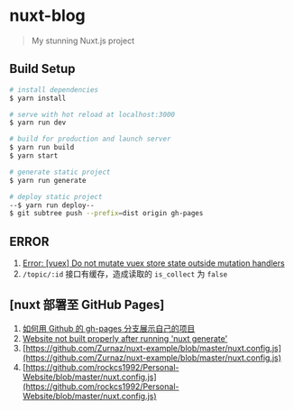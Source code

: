 # nuxt-blog

> My stunning Nuxt.js project

## Build Setup

```bash
# install dependencies
$ yarn install

# serve with hot reload at localhost:3000
$ yarn run dev

# build for production and launch server
$ yarn run build
$ yarn start

# generate static project
$ yarn run generate

# deploy static project
--$ yarn run deploy--
$ git subtree push --prefix=dist origin gh-pages
```

## ERROR

1.  [Error: [vuex] Do not mutate vuex store state outside mutation handlers](https://github.com/nuxt/nuxt.js/issues/1917)
2.  `/topic/:id` 接口有缓存，造成读取的 `is_collect` 为 `false`

## [nuxt 部署至 GitHub Pages]

1.  [如何用 Github 的 gh-pages 分支展示自己的项目](https://www.cnblogs.com/MuYunyun/p/6082359.html)
2.  [Website not built properly after running 'nuxt generate'](https://github.com/nuxt/nuxt.js/issues/2636)
3.  [https://github.com/Zurnaz/nuxt-example/blob/master/nuxt.config.js](https://github.com/Zurnaz/nuxt-example/blob/master/nuxt.config.js)
4.  [https://github.com/rockcs1992/Personal-Website/blob/master/nuxt.config.js](https://github.com/rockcs1992/Personal-Website/blob/master/nuxt.config.js)

